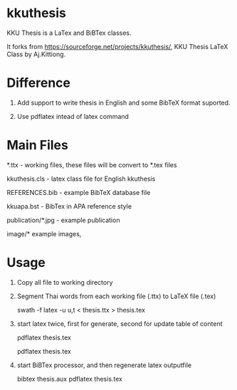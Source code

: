 kkuthesis
=========

KKU Thesis is a LaTex and BiBTex classes. 

It forks from https://sourceforge.net/projects/kkuthesis/, 
KKU Thesis LaTeX Class by Aj.Kittiong.

Difference 
========

1. Add support to write thesis in English and some BibTeX format suported.

2. Use pdflatex intead of latex command 

Main Files
========

*.ttx  - working files, these files will be convert to *.tex files

kkuthesis.cls - latex class file for English kkuthesis

REFERENCES.bib - example BibTeX database file

kkuapa.bst - BibTex in APA reference style 

publication/*.jpg  - example publication 

image/* example images,

Usage
========
1. Copy all file to working directory

2. Segment Thai words from each working file (.ttx) to LaTeX file (.tex) 

	swath -f latex -u u,t < thesis.ttx > thesis.tex

3. start latex twice, first for generate, second for update table of content

	pdflatex thesis.tex
	
	pdflatex thesis.tex

4. start BiBTex processor, and then regenerate latex outputfile

	bibtex thesis.aux
	pdflatex thesis.tex
